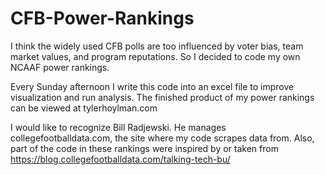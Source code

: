 # CFB-Power-Rankings
I think the widely used CFB polls are too influenced by voter bias, team market values, and program reputations. So I decided to code my own NCAAF power rankings.

Every Sunday afternoon I write this code into an excel file to improve visualization and run analysis. The finished product of my power rankings can be viewed at tylerhoylman.com

I would like to recognize Bill Radjewski. He manages collegefootballdata.com, the site where my code scrapes data from. 
Also, part of the code in these rankings were inspired by or taken from https://blog.collegefootballdata.com/talking-tech-bu/



